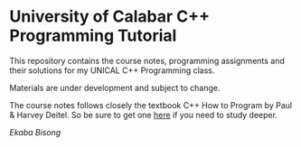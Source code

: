 # University of Calabar C++ Programming Tutorial  
This repository contains the course notes, programming assignments and their solutions for my UNICAL C++ Programming class.  
  
Materials are under development and subject to change.  
  
The course notes follows closely the textbook C++ How to Program by Paul & Harvey Deitel. So be sure to get one [here](http://www.amazon.com/Program-Objects-Version-Edition-Deitel/dp/0133378713) if you need to study deeper.
  
_Ekaba Bisong_